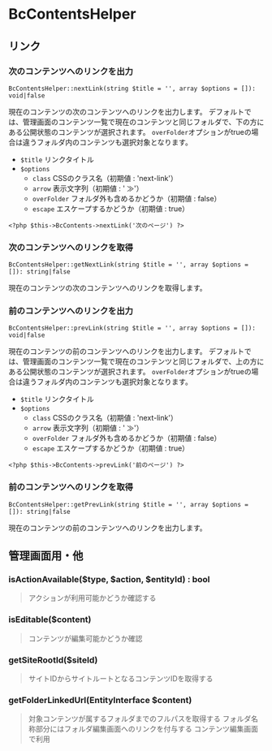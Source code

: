 # BcContentsHelper

## リンク

### 次のコンテンツへのリンクを出力

```
BcContentsHelper::nextLink(string $title = '', array $options = []): void|false
```

現在のコンテンツの次のコンテンツへのリンクを出力します。
デフォルトでは、管理画面のコンテンツ一覧で現在のコンテンツと同じフォルダで、下の方にある公開状態のコンテンツが選択されます。
`overFolder`オプションがtrueの場合は違うフォルダ内のコンテンツも選択対象となります。

- `$title` リンクタイトル
- `$options`
	- `class` CSSのクラス名（初期値 : 'next-link'）
	- `arrow` 表示文字列（初期値 : ' ≫'）
	- `overFolder` フォルダ外も含めるかどうか（初期値 : false）
	- `escape` エスケープするかどうか（初期値 : true）

```
<?php $this->BcContents->nextLink('次のページ') ?>
```

### 次のコンテンツへのリンクを取得

```
BcContentsHelper::getNextLink(string $title = '', array $options = []): string|false
```

現在のコンテンツの次のコンテンツへのリンクを取得します。

### 前のコンテンツへのリンクを出力

```
BcContentsHelper::prevLink(string $title = '', array $options = []): void|false
```

現在のコンテンツの前のコンテンツへのリンクを出力します。
デフォルトでは、管理画面のコンテンツ一覧で現在のコンテンツと同じフォルダで、上の方にある公開状態のコンテンツが選択されます。
`overFolder`オプションがtrueの場合は違うフォルダ内のコンテンツも選択対象となります。

- `$title` リンクタイトル
- `$options`
	- `class` CSSのクラス名（初期値 : 'next-link'）
	- `arrow` 表示文字列（初期値 : ' ≫'）
	- `overFolder` フォルダ外も含めるかどうか（初期値 : false）
	- `escape` エスケープするかどうか（初期値 : true）

```
<?php $this->BcContents->prevLink('前のページ') ?>
```

### 前のコンテンツへのリンクを取得

```
BcContentsHelper::getPrevLink(string $title = '', array $options = []): string|false
```

現在のコンテンツの前のコンテンツへのリンクを出力します。

## 管理画面用・他

### isActionAvailable($type, $action, $entityId) : bool

> アクションが利用可能かどうか確認する

### isEditable($content)

> コンテンツが編集可能かどうか確認

### getSiteRootId($siteId)

> サイトIDからサイトルートとなるコンテンツIDを取得する

### getFolderLinkedUrl(EntityInterface $content)

> 対象コンテンツが属するフォルダまでのフルパスを取得する
> フォルダ名称部分にはフォルダ編集画面へのリンクを付与する
> コンテンツ編集画面で利用
